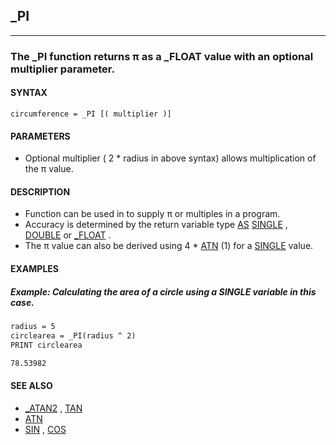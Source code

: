 ## _PI
---

### The _PI function returns π as a _FLOAT value with an optional multiplier parameter.

#### SYNTAX

`circumference = _PI [( multiplier )]`

#### PARAMETERS
* Optional multiplier ( 2 * radius in above syntax) allows multiplication of the π value.


#### DESCRIPTION
* Function can be used in to supply π or multiples in a program.
* Accuracy is determined by the return variable type [AS](./AS.md) [SINGLE](./SINGLE.md) , [DOUBLE](./DOUBLE.md) or [_FLOAT](./_FLOAT.md) .
* The π value can also be derived using 4 * [ATN](./ATN.md) (1) for a [SINGLE](./SINGLE.md) value.


#### EXAMPLES
##### Example: Calculating the area of a circle using a SINGLE variable in this case.
```vb
radius = 5
circlearea = _PI(radius ^ 2)
PRINT circlearea
```
  
```vb
78.53982
```
  


#### SEE ALSO
* [_ATAN2](./_ATAN2.md) , [TAN](./TAN.md)
* [ATN](./ATN.md)
* [SIN](./SIN.md) , [COS](./COS.md)
